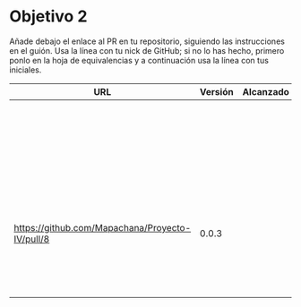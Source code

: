 # Objetivo 2

Añade debajo el enlace al PR en tu repositorio, siguiendo las instrucciones en
el guión. Usa la línea con tu nick de GitHub; si no lo
has hecho, primero ponlo en la hoja de equivalencias y a continuación usa la
línea con tus iniciales.

| URL                                        | Versión | Alcanzado |
|--------------------------------------------|---------|-----------|
| <!-- Enlace de noise-kngdm --> | | |
| <!-- Enlace de Esturillo98 --> | | |
| <!-- Enlace de LuisArostegui --> | | |
| <!-- Enlace de Paszser --> | | |
| <!-- Enlace de Mapachana --> | | |
| <!-- Enlace de eantoniocalo18 --> | | |
| <!-- Enlace de NachoCarher --> | | |
| <!-- Enlace de C L A --> | | |
| <!-- Enlace de Balrrach --> | | |
| <!-- Enlace de alexespana --> | | |
| <!-- Enlace de Javierexmar --> | | |
| <!-- Enlace de MarinoFajardo --> | | |
| <!-- Enlace de danifm1321 --> | | |
| <!-- Enlace de josevilchez247 --> | | |
| <!-- Enlace de arguellesm --> | | |
| <!-- Enlace de DFolchA --> | | |
| <!-- Enlace de JaimeGM96 --> | | |
| <!-- Enlace de agr8 --> | | |
| <!-- Enlace de Olasergiolas --> | | |
| <!-- Enlace de lentes4k --> | | |
| <!-- Enlace de joaquingv12 --> | | |
| <!-- Enlace de gomares --> | | |
| <!-- Enlace de modejota --> | | |
| <!-- Enlace de argelion14 --> | | |
| <!-- Enlace de juanmihdz --> | | |
| <!-- Enlace de venrra --> | | |
| <!-- Enlace de Antobio17 --> | | |
| <!-- Enlace de manujurado1 --> | | |
| <!-- Enlace de L C G J --> | | |
| <!-- Enlace de migueorg --> | | |
| <!-- Enlace de jesusmarzor --> | | |
| <!-- Enlace de francisco3207 --> | | |
| <!-- Enlace de amerigal --> | | |
| <!-- Enlace de Asmilex --> | | |
| <!-- Enlace de ismaelmontesinos --> | | |
| <!-- Enlace de morevi --> | | |
| https://github.com/Mapachana/Proyecto-IV/pull/8 | 0.0.3 |  | 
| <!-- Enlace de Slowmybrosh --> | | |
| <!-- Enlace de sorozcov --> | | |
| <!-- Enlace de jlortega00 --> | | |
| <!-- Enlace de Xileon310 --> | | |
| <!-- Enlace de Parka015 --> | | |
| <!-- Enlace de edusegrich --> | | |
| <!-- Enlace de LuisSS20 --> | | |
| <!-- Enlace de juanfran00 --> | | |
| <!-- Enlace de Albertotc99 --> | | |
| <!-- Enlace de aleveji --> | | |
| <!-- Enlace de paula1999 --> | | |
| <!-- Enlace de xCyal --> | | |
| <!-- Enlace de vlljuan99 --> | | |
| <!-- Enlace de JAntonioVR --> | | |
| <!-- Enlace de pablozafra97 --> | | |
